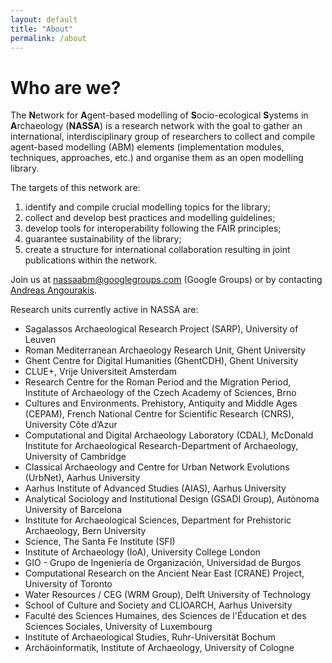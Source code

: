 ```yaml
---
layout: default
title: "About"
permalink: /about
---
```

# Who are we?

The **N**etwork for **A**gent-based modelling of **S**ocio-ecological **S**ystems in **A**rchaeology (**NASSA**) is a research network with the goal to gather an international, interdisciplinary group of researchers to collect and compile agent-based modelling (ABM) elements (implementation modules, techniques, approaches, etc.) and organise them as an open modelling library.

The targets of this network are:

1. identify and compile crucial modelling topics for the library;
2. collect and develop best practices and modelling guidelines;
3. develop tools for interoperability following the FAIR principles;
4. guarantee sustainability of the library;
5. create a structure for international collaboration resulting in joint publications within the network.

Join us at nassaabm@googlegroups.com (Google Groups) or by contacting [Andreas Angourakis](andros.spica@gmail.com).

Research units currently active in NASSA are:

* Sagalassos Archaeological Research Project (SARP), University of Leuven
* Roman Mediterranean Archaeology Research Unit, Ghent University
* Ghent Centre for Digital Humanities (GhentCDH), Ghent University
* CLUE+, Vrije Universiteit Amsterdam
* Research Centre for the Roman Period and the Migration Period, Institute of Archaeology of the Czech Academy of Sciences, Brno
* Cultures and Environments. Prehistory, Antiquity and Middle Ages (CEPAM), French National Centre for Scientific Research (CNRS), University Côte d’Azur
* Computational and Digital Archaeology Laboratory (CDAL), McDonald Institute for Archaeological Research-Department of Archaeology, University of Cambridge
* Classical Archaeology and Centre for Urban Network Evolutions (UrbNet), Aarhus University
* Aarhus Institute of Advanced Studies (AIAS), Aarhus University
* Analytical Sociology and Institutional Design (GSADI Group), Autònoma University of Barcelona
* Institute for Archaeological Sciences, Department for Prehistoric Archaeology, Bern University
* Science, The Santa Fe Institute (SFI)
* Institute of Archaeology (IoA), University College London
* GIO - Grupo de Ingeniería de Organización, Universidad de Burgos
* Computational Research on the Ancient Near East (CRANE) Project, University of Toronto
* Water Resources / CEG (WRM Group), Delft University of Technology
* School of Culture and Society and CLIOARCH, Aarhus University
* Faculté des Sciences Humaines, des Sciences de l'Éducation et des Sciences Sociales, University of Luxembourg 
* Institute of Archaeological Studies, Ruhr-Universität Bochum
* Archäoinformatik, Institute of Archaeology, University of Cologne
